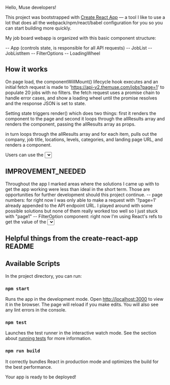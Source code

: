 Hello, Muse developers!

This project was bootstrapped with [Create React App](https://github.com/facebookincubator/create-react-app) — a tool I like to use a lot that does all the webpack/npm/react/babel configuration for you so you can start building more quickly.

My job board webapp is organized with this basic component structure:

-- App (controls state, is responsible for all API requests)
    -- JobList
        -- JobListItem
    -- FilterOptions
    -- LoadingWheel

## How it works
On page load, the componentWillMount() lifecycle hook executes and an initial fetch request is made to 'https://api-v2.themuse.com/jobs?page=1' to populate 20 jobs with no filters. the fetch request uses a promise chain to handle error cases, and show a loading wheel until the promise resolves and the response JSON is set to state.

Setting state triggers render() which does two things: first it renders the <FilterOptions> component to the page and second it loops through the allResults array and renders the <JobList> component, passing the allResults array as props.

<JobList> in turn loops through the allResults array and for each item, pulls out the company, job title, locations, levels, categories, and landing page URL, and renders a <JobListItem> component.

Users can use the <select> menus to select specific criteria, and on clicking the button, React refs are activated and the values of each, if a value was selected, are returned. those parameters are passed as arguments to the getDataWithFilter() function passed down as props from the parent, and called at the App level. A new endpoint is joined using the filter values and the fetch call is made again -- causing the entire app to re-start the fetch process.

## IMPROVEMENT_NEEDED        
Throughout the app I marked areas where the solutions I came up with to get the app working were less than ideal in the short term. Those are opportunities for further development should this project continue.
    -- page numbers: for right now I was only able to make a request with '?page=1' already appended to the API endpoint URL. I played around with some possible solutions but none of them really worked too well so I just stuck with "page1"
    -- FilterOption component: right now I'm using React's refs to get the value of the <select> dropdown which work well enough for forms, also considering how the <options> are all hardcoded in, this whole component could use some more work. Things I'd like to do:
        -- multi-selection (checkboxes whose values return multiple parameters)
        -- dynamically populate menu contents for company and location
    -- the logic to concatenate the new URL with any filters is really long and drawn out. there's definitely a more efficient way to do it, but I couldn't get it.

## Helpful things from the create-react-app README

## Available Scripts
In the project directory, you can run:

### `npm start`
Runs the app in the development mode.
Open [http://localhost:3000](http://localhost:3000) to view it in the browser.
The page will reload if you make edits.
You will also see any lint errors in the console.

### `npm test`
Launches the test runner in the interactive watch mode.
See the section about [running tests](#running-tests) for more information.

### `npm run build`
It correctly bundles React in production mode and optimizes the build for the best performance.

Your app is ready to be deployed!

